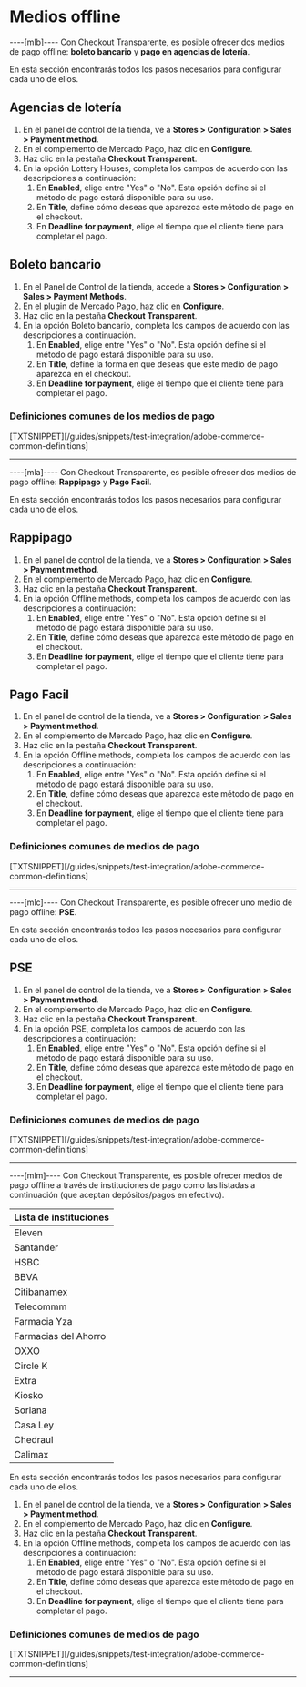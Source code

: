 # Medios offline

----[mlb]----
Con Checkout Transparente, es posible ofrecer dos medios de pago offline: **boleto bancario** y **pago en agencias de lotería**.

En esta sección encontrarás todos los pasos necesarios para configurar cada uno de ellos.

## Agencias de lotería

1. En el panel de control de la tienda, ve a **Stores > Configuration > Sales > Payment method**.
2. En el complemento de Mercado Pago, haz clic en **Configure**.
3. Haz clic en la pestaña **Checkout Transparent**.
4. En la opción Lottery Houses, completa los campos de acuerdo con las descripciones a continuación:
    1. En **Enabled**, elige entre "Yes" o "No". Esta opción define si el método de pago estará disponible para su uso.
    2. En **Title**, define cómo deseas que aparezca este método de pago en el checkout.
    3. En **Deadline for payment**, elige el tiempo que el cliente tiene para completar el pago.

## Boleto bancario

1. En el Panel de Control de la tienda, accede a **Stores > Configuration > Sales > Payment Methods**.
2. En el plugin de Mercado Pago, haz clic en **Configure**.
3. Haz clic en la pestaña **Checkout Transparent**.
4. En la opción Boleto bancario, completa los campos de acuerdo con las descripciones a continuación.
    1. En **Enabled**, elige entre "Yes" o "No". Esta opción define si el método de pago estará disponible para su uso.
    2. En **Title**, define la forma en que deseas que este medio de pago aparezca en el checkout.
    3. En **Deadline for payment**, elige el tiempo que el cliente tiene para completar el pago.

### Definiciones comunes de los medios de pago

[TXTSNIPPET][/guides/snippets/test-integration/adobe-commerce-common-definitions]

------------
----[mla]----
Con Checkout Transparente, es posible ofrecer dos medios de pago offline: **Rappipago** y **Pago Facil**.

En esta sección encontrarás todos los pasos necesarios para configurar cada uno de ellos.

## Rappipago

1. En el panel de control de la tienda, ve a **Stores > Configuration > Sales > Payment method**.
2. En el complemento de Mercado Pago, haz clic en **Configure**.
3. Haz clic en la pestaña **Checkout Transparent**.
4. En la opción Offline methods, completa los campos de acuerdo con las descripciones a continuación:
    1. En **Enabled**, elige entre "Yes" o "No". Esta opción define si el método de pago estará disponible para su uso.
    2. En **Title**, define cómo deseas que aparezca este método de pago en el checkout.
    3. En **Deadline for payment**, elige el tiempo que el cliente tiene para completar el pago.

## Pago Facil

1. En el panel de control de la tienda, ve a **Stores > Configuration > Sales > Payment method**.
2. En el complemento de Mercado Pago, haz clic en **Configure**.
3. Haz clic en la pestaña **Checkout Transparent**.
4. En la opción Offline methods, completa los campos de acuerdo con las descripciones a continuación:
    1. En **Enabled**, elige entre "Yes" o "No". Esta opción define si el método de pago estará disponible para su uso.
    2. En **Title**, define cómo deseas que aparezca este método de pago en el checkout.
    3. En **Deadline for payment**, elige el tiempo que el cliente tiene para completar el pago.

### Definiciones comunes de medios de pago

[TXTSNIPPET][/guides/snippets/test-integration/adobe-commerce-common-definitions]

------------
----[mlc]----
Con Checkout Transparente, es posible ofrecer uno medio de pago offline: **PSE**.

En esta sección encontrarás todos los pasos necesarios para configurar cada uno de ellos.

## PSE

1. En el panel de control de la tienda, ve a **Stores > Configuration > Sales > Payment method**.
2. En el complemento de Mercado Pago, haz clic en **Configure**.
3. Haz clic en la pestaña **Checkout Transparent**.
4. En la opción PSE, completa los campos de acuerdo con las descripciones a continuación:
    1. En **Enabled**, elige entre "Yes" o "No". Esta opción define si el método de pago estará disponible para su uso.
    2. En **Title**, define cómo deseas que aparezca este método de pago en el checkout.
    3. En **Deadline for payment**, elige el tiempo que el cliente tiene para completar el pago.

### Definiciones comunes de medios de pago

[TXTSNIPPET][/guides/snippets/test-integration/adobe-commerce-common-definitions]

------------
----[mlm]----
Con Checkout Transparente, es posible ofrecer medios de pago offline a través de instituciones de pago como las listadas a continuación (que aceptan depósitos/pagos en efectivo).

| Lista de instituciones |
| --- |
| Eleven |
| Santander |
| HSBC |
| BBVA |
| Citibanamex |
| Telecommm |
| Farmacia Yza |
| Farmacias del Ahorro |
| OXXO |
| Circle K |
| Extra |
| Kiosko |
| Soriana |
| Casa Ley |
| Chedraul |
| Calimax |

En esta sección encontrarás todos los pasos necesarios para configurar cada uno de ellos.

1. En el panel de control de la tienda, ve a **Stores > Configuration > Sales > Payment method**.
2. En el complemento de Mercado Pago, haz clic en **Configure**.
3. Haz clic en la pestaña **Checkout Transparent**.
4. En la opción Offline methods, completa los campos de acuerdo con las descripciones a continuación:
    1. En **Enabled**, elige entre "Yes" o "No". Esta opción define si el método de pago estará disponible para su uso.
    2. En **Title**, define cómo deseas que aparezca este método de pago en el checkout.
    3. En **Deadline for payment**, elige el tiempo que el cliente tiene para completar el pago.

### Definiciones comunes de medios de pago

[TXTSNIPPET][/guides/snippets/test-integration/adobe-commerce-common-definitions]

------------